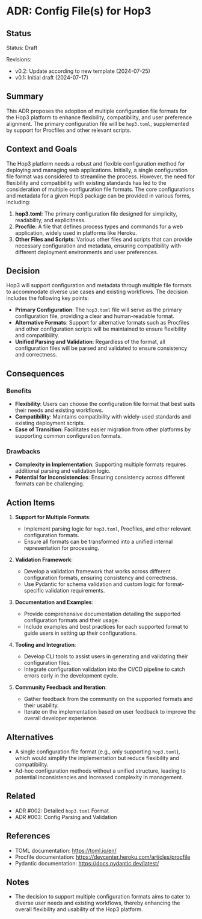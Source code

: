 # ADR: Config File(s) for Hop3

## Status

Status: Draft

Revisions:

- v0.2: Update according to new template (2024-07-25)
- v0.1: Initial draft (2024-07-17)

## Summary

This ADR proposes the adoption of multiple configuration file formats for the Hop3 platform to enhance flexibility, compatibility, and user preference alignment. The primary configuration file will be `hop3.toml`, supplemented by support for Procfiles and other relevant scripts.

## Context and Goals

The Hop3 platform needs a robust and flexible configuration method for deploying and managing web applications. Initially, a single configuration file format was considered to streamline the process. However, the need for flexibility and compatibility with existing standards has led to the consideration of multiple configuration file formats. The core configurations and metadata for a given Hop3 package can be provided in various forms, including:

1. **hop3.toml**: The primary configuration file designed for simplicity, readability, and explicitness.
1. **Procfile**: A file that defines process types and commands for a web application, widely used in platforms like Heroku.
1. **Other Files and Scripts**: Various other files and scripts that can provide necessary configuration and metadata, ensuring compatibility with different deployment environments and user preferences.

## Decision

Hop3 will support configuration and metadata through multiple file formats to accommodate diverse use cases and existing workflows. The decision includes the following key points:

- **Primary Configuration**: The `hop3.toml` file will serve as the primary configuration file, providing a clear and human-readable format.
- **Alternative Formats**: Support for alternative formats such as Procfiles and other configuration scripts will be maintained to ensure flexibility and compatibility.
- **Unified Parsing and Validation**: Regardless of the format, all configuration files will be parsed and validated to ensure consistency and correctness.

## Consequences

### Benefits

- **Flexibility**: Users can choose the configuration file format that best suits their needs and existing workflows.
- **Compatibility**: Maintains compatibility with widely-used standards and existing deployment scripts.
- **Ease of Transition**: Facilitates easier migration from other platforms by supporting common configuration formats.

### Drawbacks

- **Complexity in Implementation**: Supporting multiple formats requires additional parsing and validation logic.
- **Potential for Inconsistencies**: Ensuring consistency across different formats can be challenging.

## Action Items

1. **Support for Multiple Formats**:

   - Implement parsing logic for `hop3.toml`, Procfiles, and other relevant configuration formats.
   - Ensure all formats can be transformed into a unified internal representation for processing.

1. **Validation Framework**:

   - Develop a validation framework that works across different configuration formats, ensuring consistency and correctness.
   - Use Pydantic for schema validation and custom logic for format-specific validation requirements.

1. **Documentation and Examples**:

   - Provide comprehensive documentation detailing the supported configuration formats and their usage.
   - Include examples and best practices for each supported format to guide users in setting up their configurations.

1. **Tooling and Integration**:

   - Develop CLI tools to assist users in generating and validating their configuration files.
   - Integrate configuration validation into the CI/CD pipeline to catch errors early in the development cycle.

1. **Community Feedback and Iteration**:

   - Gather feedback from the community on the supported formats and their usability.
   - Iterate on the implementation based on user feedback to improve the overall developer experience.

## Alternatives

- A single configuration file format (e.g., only supporting `hop3.toml`), which would simplify the implementation but reduce flexibility and compatibility.
- Ad-hoc configuration methods without a unified structure, leading to potential inconsistencies and increased complexity in management.

## Related

- ADR #002: Detailed `hop3.toml` Format
- ADR #003: Config Parsing and Validation

## References

- TOML documentation: https://toml.io/en/
- Procfile documentation: https://devcenter.heroku.com/articles/procfile
- Pydantic documentation: https://docs.pydantic.dev/latest/

## Notes

- The decision to support multiple configuration formats aims to cater to diverse user needs and existing workflows, thereby enhancing the overall flexibility and usability of the Hop3 platform.
